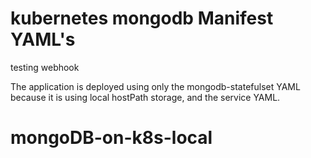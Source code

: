 # kubernetes mongodb Manifest YAML's

testing webhook

The application is deployed using only the mongodb-statefulset YAML because it is using local hostPath storage, and the service YAML.
# mongoDB-on-k8s-local
